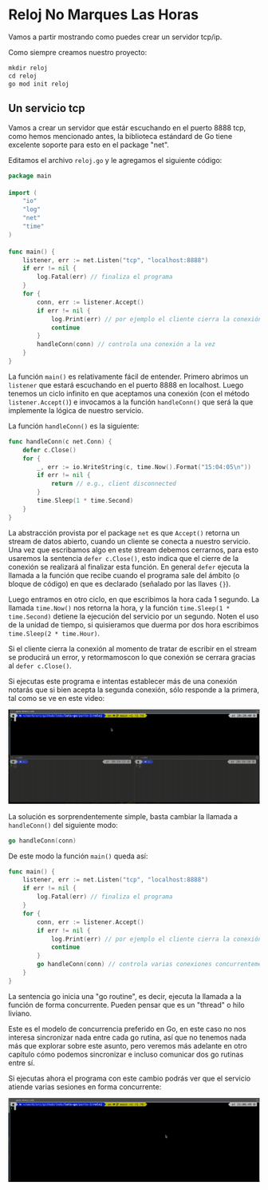 # Reloj No Marques Las Horas

Vamos a partir mostrando como puedes crear un servidor tcp/ip.

Como siempre creamos nuestro proyecto:

    mkdir reloj
    cd reloj
    go mod init reloj

## Un servicio tcp

Vamos a crear un servidor que estár escuchando en el puerto 8888 tcp, como hemos mencionado antes, la biblioteca estándard de Go tiene excelente soporte para esto en el package "net".

Editamos el archivo `reloj.go` y le agregamos el siguiente código:

```go
package main

import (
    "io"
    "log"
    "net"
    "time"
)

func main() {
    listener, err := net.Listen("tcp", "localhost:8888")
    if err != nil {
        log.Fatal(err) // finaliza el programa
    }
    for {
        conn, err := listener.Accept()
        if err != nil {
            log.Print(err) // por ejemplo el cliente cierra la conexión
            continue
        }
        handleConn(conn) // controla una conexión a la vez
    }
}
```

La función `main()` es relativamente fácil de entender. Primero abrimos un `listener` que estará escuchando en el puerto 8888 en localhost. Luego tenemos un ciclo infinito en que aceptamos una conexión (con el método `listener.Accept()`) e invocamos a la función `handleConn()` que será la que implemente la lógica de nuestro servicio.

La función `handleConn()` es la siguiente:

```go
func handleConn(c net.Conn) {
    defer c.Close()
    for {
        _, err := io.WriteString(c, time.Now().Format("15:04:05\n"))
        if err != nil {
            return // e.g., client disconnected
        }
        time.Sleep(1 * time.Second)
    }
}
```

La abstracción provista por el package `net` es que `Accept()` retorna un stream de datos abierto, cuando un cliente se conecta a nuestro servicio. Una vez que escribamos algo en este stream debemos cerrarnos, para esto usaremos la sentencia `defer c.Close()`, esto indica que el cierre de la conexión se realizará al finalizar esta función. En general `defer` ejecuta la llamada a la función que recibe cuando el programa sale del ámbito (o bloque de código) en que es declarado (señalado por las llaves `{}`).

Luego entramos en otro ciclo, en que escribimos la hora cada 1 segundo. La llamada `time.Now()` nos retorna la hora, y la función `time.Sleep(1 * time.Second)` detiene la ejecución del servicio por un segundo. Noten el uso de la unidad de tiempo, si quisieramos que duerma por dos hora escribimos `time.Sleep(2 * time.Hour)`.

Si el cliente cierra la conexión al momento de tratar de escribir en el stream se producirá un error, y retormamoscon lo que conexión se cerrara gracias al `defer c.Close()`.

Si ejecutas este programa e intentas establecer más de una conexión notarás que si bien acepta la segunda conexión, sólo responde a la primera, tal como se ve en este video:

![](reloj-1.gif)

La solución es sorprendentemente simple, basta cambiar la llamada a `handleConn()` del siguiente modo:

```go
go handleConn(conn)
```

De este modo la función `main()` queda así:

```go
func main() {
    listener, err := net.Listen("tcp", "localhost:8888")
    if err != nil {
        log.Fatal(err) // finaliza el programa
    }
    for {
        conn, err := listener.Accept()
        if err != nil {
            log.Print(err) // por ejemplo el cliente cierra la conexión
            continue
        }
        go handleConn(conn) // controla varias conexiones concurrentemente
    }
}
```

La sentencia go inicia una "go routine", es decir, ejecuta la llamada a la función de forma concurrente. Pueden pensar que es un "thread" o hilo liviano.

Este es el modelo de concurrencia preferido en Go, en este caso no nos interesa sincronizar nada entre cada go rutina, así que no tenemos nada más que explorar sobre este asunto, pero veremos más adelante en otro capítulo cómo podemos sincronizar e incluso comunicar dos go rutinas entre sí.

Si ejecutas ahora el programa con este cambio podrás ver que el servicio atiende varias sesiones en forma concurrente:

![](reloj-2.gif)
